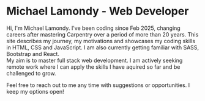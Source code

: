 # Michael Lamondy - Web Developer
Hi, I'm Michael Lamondy.  I've been coding since Feb 2025, changing careers after mastering Carpentry over a period of more than 20 years. This site describes my journey, my motivations and showcases my coding skills in HTML, CSS and JavaScript.  I am also currently getting familiar with SASS, Bootstrap and React.  
My aim is to master full stack web development.  I am actively seeking remote work where I can apply the skills I have aquired so far and be challenged to grow.  

Feel free to reach out to me any time with suggestions or opportunities.  I keep my options open!
